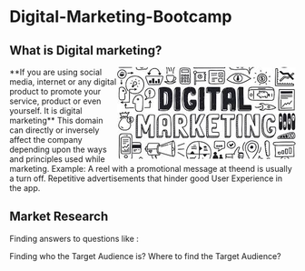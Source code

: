 # Digital-Marketing-Bootcamp
## What is Digital marketing?
<img align = "right" src ="https://github.com/NishitaErvantikar9/Digital-Marketing-Bootcamp/blob/main/RESOURCES/Images/images.jpg">
**If you are using social media, internet or any digital product to promote your service, product or even yourself. It is digital marketing**
This domain can directly or inversely affect the company depending upon the ways and principles used while marketing. 
Example: A reel with a promotional message at theend is usually a turn off. Repetitive advertisements that hinder good User Experience in the app.

## Market Research
Finding answers to questions like :

Finding who the Target Audience is?
Where to find the Target Audience?
